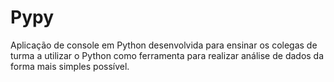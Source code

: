 # Pypy
Aplicação de console em Python desenvolvida para ensinar os colegas de turma a utilizar o Python como ferramenta para realizar análise de dados da forma mais simples possível.
